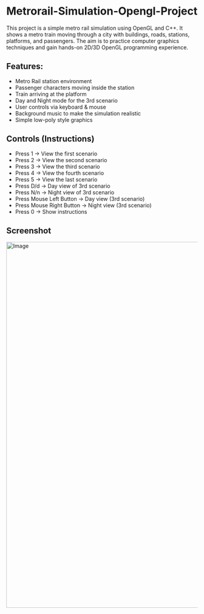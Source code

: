 # Metrorail-Simulation-Opengl-Project
This project is a simple metro rail simulation using OpenGL and C++. It shows a metro train moving through a city with buildings, roads, stations, platforms, and passengers. The aim is to practice computer graphics techniques and gain hands-on 2D/3D OpenGL programming experience.

 ## Features:

- Metro Rail station environment  
- Passenger characters moving inside the station  
- Train arriving at the platform  
- Day and Night mode for the 3rd scenario  
- User controls via keyboard & mouse  
- Background music to make the simulation realistic  
- Simple low-poly style graphics  


## Controls (Instructions)

- Press 1 → View the first scenario  
- Press 2 → View the second scenario  
- Press 3 → View the third scenario  
- Press 4 → View the fourth scenario  
- Press 5 → View the last scenario  
- Press D/d → Day view of 3rd scenario  
- Press N/n → Night view of 3rd scenario  
- Press Mouse Left Button → Day view (3rd scenario)  
- Press Mouse Right Button → Night view (3rd scenario)  
- Press 0 → Show instructions  

## Screenshot

<img width="1917" height="964" alt="Image" src="https://github.com/user-attachments/assets/56c49ad0-d930-4098-bb1c-d3edf5e9a65c" />

